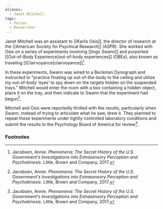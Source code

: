 ```yaml
---
aliases:
  - Janet Mitchell
tags:
  - Person
  - Researcher
---
```

Janet Mitchell was an assistant to [[Karlis Osis]], the director of research at the [[American Society for Psychical Research]] (ASPR). She worked with Osis on a series of experiments involving [[Ingo Swann]] and purported [[Out-of-Body Experience|out-of-body experiences]] (OBEs), also known as traveling [[Clairvoyance|clairvoyance]][^1].

In these experiments, Swann was wired to a Beckman Dynograph and instructed to "practice floating up out-of-the-body to the ceiling and utilize my out-of-body ‘eyes’ to spy down on the targets hidden on the suspended trays." Mitchell would enter the room with a box containing a hidden object, place it on the tray, and then indicate to Swann that the experiment had begun[^1].

Mitchell and Osis were reportedly thrilled with the results, particularly when Swann, instead of trying to articulate what he saw, drew it. They planned to repeat these experiments under tightly controlled laboratory conditions and submit the results to the Psychology Board of America for review[^1].

### Footnotes
[^1]: Jacobsen, Annie. *Phenomena: The Secret History of the U.S. Government's Investigations into Extrasensory Perception and Psychokinesis*. Little, Brown and Company, 2017.
